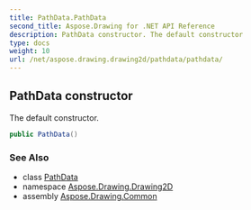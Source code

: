 ```yaml
---
title: PathData.PathData
second_title: Aspose.Drawing for .NET API Reference
description: PathData constructor. The default constructor
type: docs
weight: 10
url: /net/aspose.drawing.drawing2d/pathdata/pathdata/
---
```

## PathData constructor

The default constructor.

```csharp
public PathData()
```

### See Also

* class [PathData](../)
* namespace [Aspose.Drawing.Drawing2D](../../pathdata/)
* assembly [Aspose.Drawing.Common](../../../)


